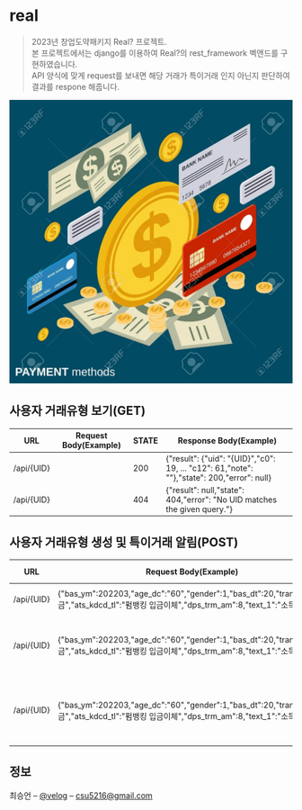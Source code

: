 # real

>2023년 창업도약패키지 Real? 프로젝트. <br>
본 프로젝트에서는 django를 이용하여 Real?의 rest_framework 벡앤드를 구현하였습니다.<br>
API 양식에 맞게 request를 보내면 해당 거래가 특이거래 인지 아닌지 판단하여 결과를 respone 해줍니다.


![nicreal](./png/image.png)<br>


## 사용자 거래유형 보기(GET)
|URL|Request Body(Example)|STATE|Response Body(Example)|
|------|---|---|---|
|/api/{UID}||200|{"result": {"uid": "{UID}","c0": 19, ... "c12": 61,"note": ""},"state": 200,"error": null}|
|/api/{UID}||404|{"result": null,"state": 404,"error": "No UID matches the given query."}|<br>


## 사용자 거래유형 생성 및 특이거래 알림(POST)
|URL|Request Body(Example)|STATE|Response Body(Example)|
|------|---|---|---|
|/api/{UID}|{"bas_ym":202203,"age_dc":"60","gender":1,"bas_dt":20,"tran_md":"입금","ats_kdcd_tl":"펌뱅킹 입금이체","dps_trm_am":8,"text_1":"소득"}|201|{"result": false,"state": 201,"error": null}|
|/api/{UID}|{"bas_ym":202203,"age_dc":"60","gender":1,"bas_dt":20,"tran_md":"입금","ats_kdcd_tl":"펌뱅킹 입금이체","dps_trm_am":8,"text_1":"소득"}|400|{"result": null,"error": {"bas_ym": ["A valid integer is required."]},"state": 400}|<br>
|/api/{UID}|{"bas_ym":202203,"age_dc":"60","gender":1,"bas_dt":20,"tran_md":"입금","ats_kdcd_tl":"펌뱅킹 입금이체","dps_trm_am":8,"text_1":"소득"}|404|{"result": null,"state": 404,"error": "No UID matches the given query."},"state": 404}|<br>


## 정보

최승언 – [@velog](https://velog.io/@csu5216) – csu5216@gmail.com
